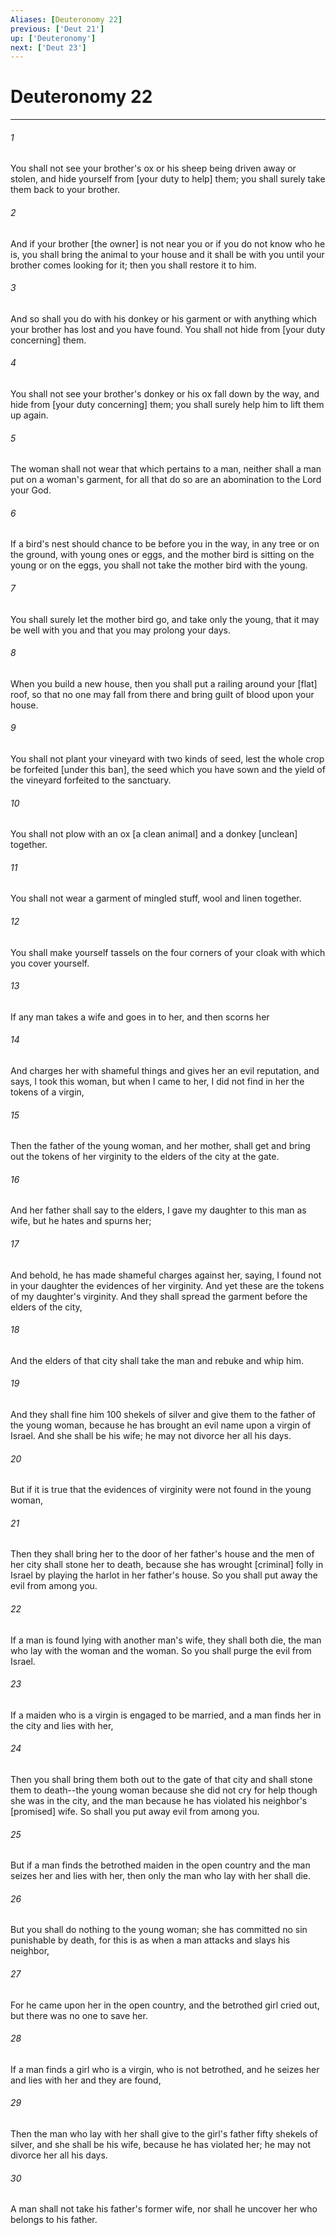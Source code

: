 ```yaml
---
Aliases: [Deuteronomy 22]
previous: ['Deut 21']
up: ['Deuteronomy']
next: ['Deut 23']
---
```

# Deuteronomy 22

***














###### 1 






You shall not see your brother's ox or his sheep being driven away or stolen, and hide yourself from [your duty to help] them; you shall surely take them back to your brother. 













###### 2 






And if your brother [the owner] is not near you or if you do not know who he is, you shall bring the animal to your house and it shall be with you until your brother comes looking for it; then you shall restore it to him. 













###### 3 






And so shall you do with his donkey or his garment or with anything which your brother has lost and you have found. You shall not hide from [your duty concerning] them. 













###### 4 






You shall not see your brother's donkey or his ox fall down by the way, and hide from [your duty concerning] them; you shall surely help him to lift them up again. 













###### 5 






The woman shall not wear that which pertains to a man, neither shall a man put on a woman's garment, for all that do so are an abomination to the Lord your God. 













###### 6 






If a bird's nest should chance to be before you in the way, in any tree or on the ground, with young ones or eggs, and the mother bird is sitting on the young or on the eggs, you shall not take the mother bird with the young. 













###### 7 






You shall surely let the mother bird go, and take only the young, that it may be well with you and that you may prolong your days. 













###### 8 






When you build a new house, then you shall put a railing around your [flat] roof, so that no one may fall from there and bring guilt of blood upon your house. 













###### 9 






You shall not plant your vineyard with two kinds of seed, lest the whole crop be forfeited [under this ban], the seed which you have sown and the yield of the vineyard forfeited to the sanctuary. 













###### 10 






You shall not plow with an ox [a clean animal] and a donkey [unclean] together. 













###### 11 






You shall not wear a garment of mingled stuff, wool and linen together. 













###### 12 






You shall make yourself tassels on the four corners of your cloak with which you cover yourself. 













###### 13 






If any man takes a wife and goes in to her, and then scorns her 













###### 14 






And charges her with shameful things and gives her an evil reputation, and says, I took this woman, but when I came to her, I did not find in her the tokens of a virgin, 













###### 15 






Then the father of the young woman, and her mother, shall get and bring out the tokens of her virginity to the elders of the city at the gate. 













###### 16 






And her father shall say to the elders, I gave my daughter to this man as wife, but he hates and spurns her; 













###### 17 






And behold, he has made shameful charges against her, saying, I found not in your daughter the evidences of her virginity. And yet these are the tokens of my daughter's virginity. And they shall spread the garment before the elders of the city, 













###### 18 






And the elders of that city shall take the man and rebuke and whip him. 













###### 19 






And they shall fine him 100 shekels of silver and give them to the father of the young woman, because he has brought an evil name upon a virgin of Israel. And she shall be his wife; he may not divorce her all his days. 













###### 20 






But if it is true that the evidences of virginity were not found in the young woman, 













###### 21 






Then they shall bring her to the door of her father's house and the men of her city shall stone her to death, because she has wrought [criminal] folly in Israel by playing the harlot in her father's house. So you shall put away the evil from among you. 













###### 22 






If a man is found lying with another man's wife, they shall both die, the man who lay with the woman and the woman. So you shall purge the evil from Israel. 













###### 23 






If a maiden who is a virgin is engaged to be married, and a man finds her in the city and lies with her, 













###### 24 






Then you shall bring them both out to the gate of that city and shall stone them to death--the young woman because she did not cry for help though she was in the city, and the man because he has violated his neighbor's [promised] wife. So shall you put away evil from among you. 













###### 25 






But if a man finds the betrothed maiden in the open country and the man seizes her and lies with her, then only the man who lay with her shall die. 













###### 26 






But you shall do nothing to the young woman; she has committed no sin punishable by death, for this is as when a man attacks and slays his neighbor, 













###### 27 






For he came upon her in the open country, and the betrothed girl cried out, but there was no one to save her. 













###### 28 






If a man finds a girl who is a virgin, who is not betrothed, and he seizes her and lies with her and they are found, 













###### 29 






Then the man who lay with her shall give to the girl's father fifty shekels of silver, and she shall be his wife, because he has violated her; he may not divorce her all his days. 













###### 30 






A man shall not take his father's former wife, nor shall he uncover her who belongs to his father.
